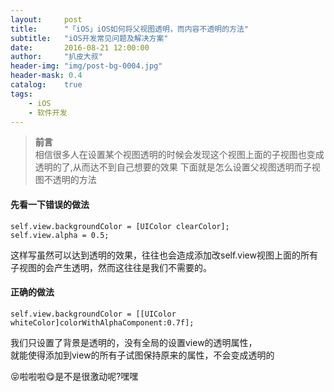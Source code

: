 ```yaml
---
layout:     post
title:      "「iOS」iOS如何将父视图透明，而内容不透明的方法"
subtitle:   "iOS开发常见问题及解决方案"
date:       2016-08-21 12:00:00
author:     "扒皮大叔"
header-img: "img/post-bg-0004.jpg"
header-mask: 0.4
catalog:    true
tags:
    - iOS
    - 软件开发
---
```


> **前言**  <br />
> 相信很多人在设置某个视图透明的时候会发现这个视图上面的子视图也变成透明的了,从而达不到自己想要的效果
> 下面就是怎么设置父视图透明而子视图不透明的方法

#### 先看一下错误的做法
```
self.view.backgroundColor = [UIColor clearColor];
self.view.alpha = 0.5;
```
这样写虽然可以达到透明的效果，往往也会造成添加改self.view视图上面的所有子视图的会产生透明，然而这往往是我们不需要的。

#### 正确的做法
```
self.view.backgroundColor = [[UIColor whiteColor]colorWithAlphaComponent:0.7f];
```
我们只设置了背景是透明的，没有全局的设置view的透明属性，<br>就能使得添加到view的所有子试图保持原来的属性，不会变成透明的

😝啦啦啦😋是不是很激动呢?嘿嘿
